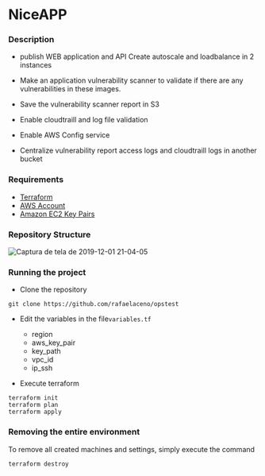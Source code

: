 
# NiceAPP

### Description

- publish WEB application and API
Create autoscale and loadbalance in 2 instances

- Make an application vulnerability scanner to validate if there are any vulnerabilities in these images.

- Save the vulnerability scanner report in S3

- Enable cloudtraill and log file validation

- Enable AWS Config service

- Centralize vulnerability report access logs and cloudtraill logs in another bucket




### Requirements
- [Terraform](https://www.terraform.io/downloads.html)
- [AWS Account](https://aws.amazon.com/)
- [Amazon EC2 Key Pairs](https://docs.aws.amazon.com/AWSEC2/latest/UserGuide/ec2-key-pairs.html)

### Repository Structure
![Captura de tela de 2019-12-01 21-04-05](https://user-images.githubusercontent.com/57097868/69922884-d29a8c00-147e-11ea-897e-2c63a46fd728.png)

### Running the project

- Clone the repository
```
git clone https://github.com/rafaelaceno/opstest

```
- Edit the variables in the file`variables.tf` 
     -   region
     -   aws_key_pair
     -   key_path
     -   vpc_id
     -   ip_ssh


- Execute terraform

```
terraform init
terraform plan
terraform apply

```

### Removing the entire environment

To remove all created machines and settings, simply execute the command

`terraform destroy`


